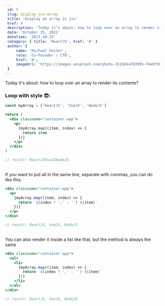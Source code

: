 ```yaml
---
 id: 5
 slug: display-jsx-array
 title: 'Display an array in jsx'
 href: #
 description: 'Today it’s about: how to loop over an array to render its contents'
 date: 'October 25, 2021'
 datetime: '2021-10-25'
 category: { title: 'ReactJS', href: '#' }
 author: {
     name: 'Michael Foster',
     role: 'Co-Founder / CTO',
     href: '#',
     imageUrl: 'https://images.unsplash.com/photo-1519244703995-f4e0f30006d5?ixlib=rb-1.2.1&ixid=eyJhcHBfaWQiOjEyMDd9&auto=format&fit=facearea&facepad=2&w=256&h=256&q=80',
 }
---
```


Today it's about: how to loop over an array to render its contents?

### Loop with style 😎:

```jsx
const myArray = ['ReactJS', 'VueJS', 'NodeJS']

return (
  <div classname="container-app">
    <p>
      {myArray.map((item, index) => {
        return item
      })}
    </p>
  </div>
)

// result: ReactJSVueJSNodeJS
```
<br />
If you want to put all in the same line, separate with commas, you can do like this:

```jsx
<div classname="container-app">
  <p>
    {myArray.map((item, index) => {
      return `${index ? ',' : ''} ${item}`
    })}
  </p>
</div>

// result: ReactJS, VueJS, NodeJS
```
<br />
You can also render it inside a list like that, but the method is always the same

```jsx
<div classname="container-app">
  <ul>
    <li>
      {myArray.map((item, index) => {
        return `${index ? ',' : ''} ${item}`
      })}
    </li>
  </ul>
</div>

// result: ReactJS, VueJS, NodeJS
```
